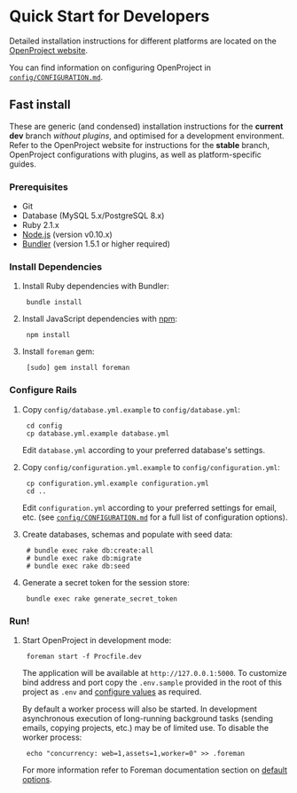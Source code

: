 <!---- copyright
OpenProject is a project management system.
Copyright (C) 2012-2015 the OpenProject Foundation (OPF)

This program is free software; you can redistribute it and/or
modify it under the terms of the GNU General Public License version 3.

OpenProject is a fork of ChiliProject, which is a fork of Redmine. The copyright follows:
Copyright (C) 2006-2013 Jean-Philippe Lang
Copyright (C) 2010-2013 the ChiliProject Team

This program is free software; you can redistribute it and/or
modify it under the terms of the GNU General Public License
as published by the Free Software Foundation; either version 2
of the License, or (at your option) any later version.

This program is distributed in the hope that it will be useful,
but WITHOUT ANY WARRANTY; without even the implied warranty of
MERCHANTABILITY or FITNESS FOR A PARTICULAR PURPOSE.  See the
GNU General Public License for more details.

You should have received a copy of the GNU General Public License
along with this program; if not, write to the Free Software
Foundation, Inc., 51 Franklin Street, Fifth Floor, Boston, MA  02110-1301, USA.

See doc/COPYRIGHT.rdoc for more details.

++-->

# Quick Start for Developers


Detailed installation instructions for different platforms are located on the [OpenProject website](https://www.openproject.org/projects/openproject/wiki/Download_and_Installation).

You can find information on configuring OpenProject in [`config/CONFIGURATION.md`](CONFIGURATION.md).

## Fast install

These are generic (and condensed) installation instructions for the **current dev** branch *without plugins*, and optimised for a development environment. Refer to the OpenProject website for instructions for the **stable** branch, OpenProject configurations with plugins, as well as platform-specific guides.

### Prerequisites

* Git
* Database (MySQL 5.x/PostgreSQL 8.x)
* Ruby 2.1.x
* [Node.js] (version v0.10.x)
* [Bundler] (version 1.5.1 or higher required)

### Install Dependencies

1. Install Ruby dependencies with Bundler:

        bundle install

2. Install JavaScript dependencies with [npm]:

        npm install

3. Install `foreman` gem:

        [sudo] gem install foreman

### Configure Rails

1. Copy `config/database.yml.example` to `config/database.yml`:

        cd config
        cp database.yml.example database.yml

   Edit `database.yml` according to your preferred database's settings.

2. Copy `config/configuration.yml.example` to `config/configuration.yml`:

        cp configuration.yml.example configuration.yml
        cd ..

   Edit `configuration.yml` according to your preferred settings for email, etc. (see [`config/CONFIGURATION.md`](CONFIGURATION.md) for a full list of configuration options).

3. Create databases, schemas and populate with seed data:

        # bundle exec rake db:create:all
        # bundle exec rake db:migrate
        # bundle exec rake db:seed

4. Generate a secret token for the session store:

        bundle exec rake generate_secret_token

### Run!

1. Start OpenProject in development mode:

        foreman start -f Procfile.dev

   The application will be available at `http://127.0.0.1:5000`. To customize
   bind address and port copy the `.env.sample` provided in the root of this
   project as `.env` and [configure values][foreman-env] as required.

   By default a worker process will also be started. In development asynchronous
   execution of long-running background tasks (sending emails, copying projects,
   etc.) may be of limited use. To disable the worker process:

        echo "concurrency: web=1,assets=1,worker=0" >> .foreman

   For more information refer to Foreman documentation section on [default options][foreman-defaults].

[Node.js]:http://nodejs.org/
[Bundler]:http://bundler.io/
[npm]:https://www.npmjs.org/
[Bower]:http://bower.io/
[foreman-defaults]:http://ddollar.github.io/foreman/#DEFAULT-OPTIONS
[foreman-env]:http://ddollar.github.io/foreman/#ENVIRONMENT
